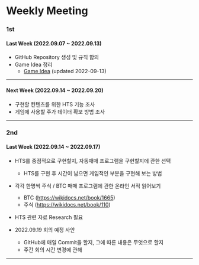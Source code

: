 # Weekly Meeting

### 1st
#### Last Week (2022.09.07 ~ 2022.09.13)

- GitHub Repository 생성 및 규칙 합의
- Game Idea 정리
  - [Game Idea](Doc/Idea.md) (updated 2022-09-13)

---

#### Next Week (2022.09.14 ~ 2022.09.20)

- 구현할 컨텐츠를 위한 HTS 기능 조사
- 게임에 사용할 주가 데이터 확보 방법 조사

---

### 2nd
#### Last Week (2022.09.14 ~ 2022.09.17)

- HTS를 중점적으로 구현할지, 자동매매 프로그램을 구현할지에 관한 선택
  - HTS를 구현 후 시간이 남으면 게임적인 부분을 구현해 보는 방법
- 각각 한명씩 주식 / BTC 매매 프로그램에 관한 온라인 서적 읽어보기
  - BTC (https://wikidocs.net/book/1665)
  - 주식 (https://wikidocs.net/book/110)
- HTS 관련 자료 Research 필요

- 2022.09.19 회의 예정 사안
  - GitHub에 매일 Commit을 할지, 그에 따른 내용은 무엇으로 할지
  - 주간 회의 시간 변경에 관해

---
